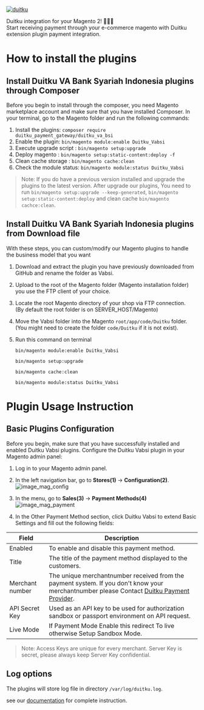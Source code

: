[![duitku](https://www.duitku.com/wp-content/themes/duitku/img/logoblue.svg)](https://www.duitku.com/)

Duitku integration for your Magento 2! 💸💸💸</br>
Start receiving payment through your e-commerce magento with Duitku extension plugin payment integration.

# How to install the plugins
## Install Duitku VA Bank Syariah Indonesia plugins through Composer
Before you begin to install through the composer, you need Magento marketplace account and make sure that you have installed Composer. In your terminal, go to the Magento folder and run the following commands:
1. Install the plugins: `composer require duitku_payment_gateway/duitku_va_bsi`
2. Enable the plugin:  `bin/magento module:enable Duitku_Vabsi`
3. Execute upgrade script : `bin/magento setup:upgrade`
4. Deploy magento :  `bin/magento setup:static-content:deploy -f`
5. Clean cache storage :  `bin/magento cache:clean`
6. Check the module status:  `bin/magento module:status Duitku_Vabsi`

>Note: If you do have a previous version installed and upgrade the plugins to the latest version. After upgrade our plugins, You need to run `bin/magento setup:upgrade --keep-generated`, `bin/magento setup:static-content:deploy` and clean cache `bin/magento cachce:clean`.

## Install Duitku VA Bank Syariah Indonesia plugins from Download file

With these steps, you can custom/modify our Magento plugins to handle the business model that you want

1. Download and extract the plugin you have previously downloaded from GitHub and rename the folder as Vabsi.
2. Upload to the root of the Magento folder (Magento installation folder) you use the FTP client of your choice.
3. Locate the root Magento directory of your shop via FTP connection. </br>(By default the root folder is on SERVER_HOST/Magento)
4. Move the Vabsi folder into the Magento `root/app/code/Duitku` folder. </br>(You might need to create the folder `code/Duitku` if it is not exist).
5. Run this command on terminal

    `bin/magento module:enable Duitku_Vabsi`
    
    `bin/magento setup:upgrade`
    
    `bin/magento cache:clean`
    
    `bin/magento module:status Duitku_Vabsi`


# Plugin Usage Instruction
## Basic Plugins Configuration

Before you begin, make sure that you have successfully installed and enabled Duitku Vabsi plugins.
Configure the Duitku Vabsi plugin in your Magento admin panel: 

1. Log in to your Magento admin panel. 
2. In the left navigation bar, go to **Stores(1)** -> **Configuration(2)**. 
![](https://docs.duitku.com/static/c56ecf2d085a08a62ebd23a7cf2338df/2031d/guide-3b.png "image_mag_config")
3. In the menu, go to **Sales(3)** -> **Payment Methods(4)**
![](https://docs.duitku.com//static/2908a48ebc8a434d9b48eed003f669bb/0955f/guide-4b.png "image_mag_payment")


4. In the Other Payment Method section, click Duitku Vabsi to extend Basic Settings and fill out the following fields:

| Field                   | Description									                               |
|-------------------------| ---------------------------------------------------------------------------|
| Enabled           | To enable and disable this payment method.|
| Title             | The title of the payment method displayed to the customers.|
| Merchant number    | The unique merchantnumber received from the payment system. If you don't know your merchantnumber please Contact [Duitku Payment Provider](mailto:support@duitku.com)\.    |
| API Secret Key | Used as an API key to be used for authorization sandbox or passport environment on API request.    |
| Live Mode    | If Payment Mode Enable this redirect To live otherwise Setup Sandbox Mode.


>Note: Access Keys are unique for every merchant. Server Key is secret, please always keep Server Key confidential.

## Log options

The plugins will store log file in directory `/var/log/duitku.log`. 


see our [documentation](https://docs.duitku.com/en/payment-gateway/plugin/#tab_duitkuv2) for complete instruction.